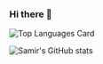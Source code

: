 ### Hi there 👋

![Top Languages Card](https://github-readme-stats.vercel.app/api/top-langs/?username=redplusblue&layout=compact)

![Samir's GitHub stats](https://github-readme-stats.vercel.app/api?username=redplusblue&count_private=true)

<!--
**redplusblue/redplusblue** is a ✨ _special_ ✨ repository because its `README.md` (this file) appears on your GitHub profile.

Here are some ideas to get you started:

- 🔭 I’m currently working on ...
- 🌱 I’m currently learning ...
- 👯 I’m looking to collaborate on ...
- 🤔 I’m looking for help with ...
- 💬 Ask me about ...
- 📫 How to reach me: ...
- 😄 Pronouns: ...
- ⚡ Fun fact: ...
-->
